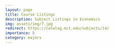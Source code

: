 ```yaml
---
layout: page
title: Course Listings
description: Subject Listings in Economics
img: assets/img/7.jpg
redirect: https://catalog.mit.edu/subjects/14/
importance: 5
category: majors
---
```

